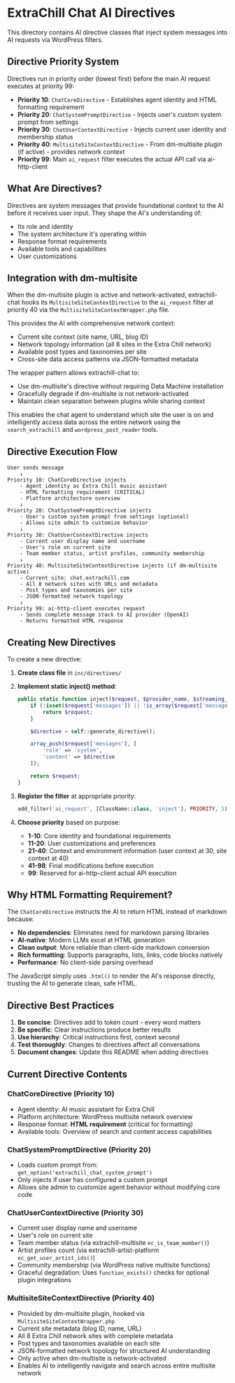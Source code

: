 # ExtraChill Chat AI Directives

This directory contains AI directive classes that inject system messages into AI requests via WordPress filters.

## Directive Priority System

Directives run in priority order (lowest first) before the main AI request executes at priority 99:

- **Priority 10**: `ChatCoreDirective` - Establishes agent identity and HTML formatting requirement
- **Priority 20**: `ChatSystemPromptDirective` - Injects user's custom system prompt from settings
- **Priority 30**: `ChatUserContextDirective` - Injects current user identity and membership status
- **Priority 40**: `MultisiteSiteContextDirective` - From dm-multisite plugin (if active) - provides network context
- **Priority 99**: Main `ai_request` filter executes the actual API call via ai-http-client

## What Are Directives?

Directives are system messages that provide foundational context to the AI before it receives user input. They shape the AI's understanding of:
- Its role and identity
- The system architecture it's operating within
- Response format requirements
- Available tools and capabilities
- User customizations

## Integration with dm-multisite

When the dm-multisite plugin is active and network-activated, extrachill-chat hooks its `MultisiteSiteContextDirective` to the `ai_request` filter at priority 40 via the `MultisiteSiteContextWrapper.php` file.

This provides the AI with comprehensive network context:
- Current site context (site name, URL, blog ID)
- Network topology information (all 8 sites in the Extra Chill network)
- Available post types and taxonomies per site
- Cross-site data access patterns via JSON-formatted metadata

The wrapper pattern allows extrachill-chat to:
- Use dm-multisite's directive without requiring Data Machine installation
- Gracefully degrade if dm-multisite is not network-activated
- Maintain clean separation between plugins while sharing context

This enables the chat agent to understand which site the user is on and intelligently access data across the entire network using the `search_extrachill` and `wordpress_post_reader` tools.

## Directive Execution Flow

```
User sends message
    ↓
Priority 10: ChatCoreDirective injects
    - Agent identity as Extra Chill music assistant
    - HTML formatting requirement (CRITICAL)
    - Platform architecture overview
    ↓
Priority 20: ChatSystemPromptDirective injects
    - User's custom system prompt from settings (optional)
    - Allows site admin to customize behavior
    ↓
Priority 30: ChatUserContextDirective injects
    - Current user display name and username
    - User's role on current site
    - Team member status, artist profiles, community membership
    ↓
Priority 40: MultisiteSiteContextDirective injects (if dm-multisite active)
    - Current site: chat.extrachill.com
    - All 8 network sites with URLs and metadata
    - Post types and taxonomies per site
    - JSON-formatted network topology
    ↓
Priority 99: ai-http-client executes request
    - Sends complete message stack to AI provider (OpenAI)
    - Returns formatted HTML response
```

## Creating New Directives

To create a new directive:

1. **Create class file** in `inc/directives/`
2. **Implement static inject() method**:
   ```php
   public static function inject($request, $provider_name, $streaming_callback, $tools, $conversation_data = null): array {
       if (!isset($request['messages']) || !is_array($request['messages'])) {
           return $request;
       }

       $directive = self::generate_directive();

       array_push($request['messages'], [
           'role' => 'system',
           'content' => $directive
       ]);

       return $request;
   }
   ```

3. **Register the filter** at appropriate priority:
   ```php
   add_filter('ai_request', [ClassName::class, 'inject'], PRIORITY, 5);
   ```

4. **Choose priority** based on purpose:
   - **1-10**: Core identity and foundational requirements
   - **11-20**: User customizations and preferences
   - **21-40**: Context and environment information (user context at 30, site context at 40)
   - **41-98**: Final modifications before execution
   - **99**: Reserved for ai-http-client actual API execution

## Why HTML Formatting Requirement?

The `ChatCoreDirective` instructs the AI to return HTML instead of markdown because:
- **No dependencies**: Eliminates need for markdown parsing libraries
- **AI-native**: Modern LLMs excel at HTML generation
- **Clean output**: More reliable than client-side markdown conversion
- **Rich formatting**: Supports paragraphs, lists, links, code blocks natively
- **Performance**: No client-side parsing overhead

The JavaScript simply uses `.html()` to render the AI's response directly, trusting the AI to generate clean, safe HTML.

## Directive Best Practices

1. **Be concise**: Directives add to token count - every word matters
2. **Be specific**: Clear instructions produce better results
3. **Use hierarchy**: Critical instructions first, context second
4. **Test thoroughly**: Changes to directives affect all conversations
5. **Document changes**: Update this README when adding directives

## Current Directive Contents

### ChatCoreDirective (Priority 10)
- Agent identity: AI music assistant for Extra Chill
- Platform architecture: WordPress multisite network overview
- Response format: **HTML requirement** (critical for formatting)
- Available tools: Overview of search and content access capabilities

### ChatSystemPromptDirective (Priority 20)
- Loads custom prompt from: `get_option('extrachill_chat_system_prompt')`
- Only injects if user has configured a custom prompt
- Allows site admin to customize agent behavior without modifying core code

### ChatUserContextDirective (Priority 30)
- Current user display name and username
- User's role on current site
- Team member status (via extrachill-multisite `ec_is_team_member()`)
- Artist profiles count (via extrachill-artist-platform `ec_get_user_artist_ids()`)
- Community membership (via WordPress native multisite functions)
- Graceful degradation: Uses `function_exists()` checks for optional plugin integrations

### MultisiteSiteContextDirective (Priority 40)
- Provided by dm-multisite plugin, hooked via `MultisiteSiteContextWrapper.php`
- Current site metadata (blog ID, name, URL)
- All 8 Extra Chill network sites with complete metadata
- Post types and taxonomies available on each site
- JSON-formatted network topology for structured AI understanding
- Only active when dm-multisite is network-activated
- Enables AI to intelligently navigate and search across entire multisite network
